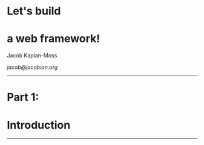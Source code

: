 # Let's build
# a web framework!

Jacob Kaplan-Moss

_jacob@jacobian.org_

---

# Part 1:
# Introduction

---

